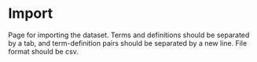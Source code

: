 # Import

Page for importing the dataset. Terms and definitions should be separated by a tab, and term-definition pairs should be separated by a new line. File format should be csv.
